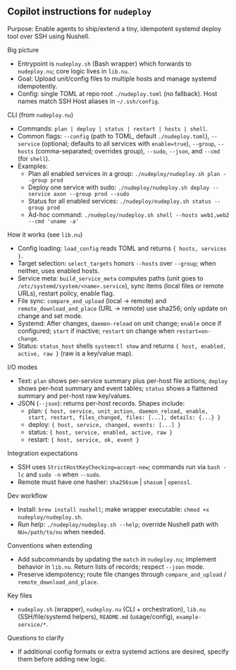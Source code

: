 ## Copilot instructions for `nudeploy`

Purpose: Enable agents to ship/extend a tiny, idempotent systemd deploy tool over SSH using Nushell.

Big picture
- Entrypoint is `nudeploy.sh` (Bash wrapper) which forwards to `nudeploy.nu`; core logic lives in `lib.nu`.
- Goal: Upload unit/config files to multiple hosts and manage systemd idempotently.
- Config: single TOML at repo root `./nudeploy.toml` (no fallback). Host names match SSH Host aliases in `~/.ssh/config`.

CLI (from `nudeploy.nu`)
- Commands: `plan | deploy | status | restart | hosts | shell`.
- Common flags: `--config` (path to TOML, default `./nudeploy.toml`), `--service` (optional; defaults to all services with `enable=true`), `--group`, `--hosts` (comma-separated; overrides group), `--sudo`, `--json`, and `--cmd` (for `shell`).
- Examples:
	- Plan all enabled services in a group: `./nudeploy/nudeploy.sh plan --group prod`
	- Deploy one service with sudo: `./nudeploy/nudeploy.sh deploy --service axon --group prod --sudo`
	- Status for all enabled services: `./nudeploy/nudeploy.sh status --group prod`
	- Ad-hoc command: `./nudeploy/nudeploy.sh shell --hosts web1,web2 --cmd 'uname -a'`

How it works (see `lib.nu`)
- Config loading: `load_config` reads TOML and returns `{ hosts, services }`.
- Target selection: `select_targets` honors `--hosts` over `--group`; when neither, uses enabled hosts.
- Service meta: `build_service_meta` computes paths (unit goes to `/etc/systemd/system/<name>.service`), sync items (local files or remote URLs), restart policy, enable flag.
- File sync: `compare_and_upload` (local -> remote) and `remote_download_and_place` (URL -> remote) use sha256; only update on change and set mode.
- Systemd: After changes, `daemon-reload` on unit change; `enable` once if configured; `start` if inactive; `restart` on change when `restart=on-change`.
- Status: `status_host` shells `systemctl show` and returns `{ host, enabled, active, raw }` (raw is a key/value map).

I/O modes
- Text: `plan` shows per-service summary plus per-host file actions; `deploy` shows per-host summary and event tables; `status` shows a flattened summary and per-host raw key/values.
- JSON (`--json`): returns per-host records. Shapes include:
	- plan: `{ host, service, unit_action, daemon_reload, enable, start, restart, files_changed, files: [...], details: {...} }`
	- deploy: `{ host, service, changed, events: [...] }`
	- status: `{ host, service, enabled, active, raw }`
	- restart: `{ host, service, ok, event }`

Integration expectations
- SSH uses `StrictHostKeyChecking=accept-new`; commands run via `bash -lc` and `sudo -n` when `--sudo`.
- Remote must have one hasher: `sha256sum` | `shasum` | `openssl`.

Dev workflow
- Install: `brew install nushell`; make wrapper executable: `chmod +x nudeploy/nudeploy.sh`.
- Run help: `./nudeploy/nudeploy.sh --help`; override Nushell path with `NU=/path/to/nu` when needed.

Conventions when extending
- Add subcommands by updating the `match` in `nudeploy.nu`; implement behavior in `lib.nu`. Return lists of records; respect `--json` mode.
- Preserve idempotency; route file changes through `compare_and_upload` / `remote_download_and_place`.

Key files
- `nudeploy.sh` (wrapper), `nudeploy.nu` (CLI + orchestration), `lib.nu` (SSH/file/systemd helpers), `README.md` (usage/config), `example-service/*`.

Questions to clarify
- If additional config formats or extra systemd actions are desired, specify them before adding new logic.
